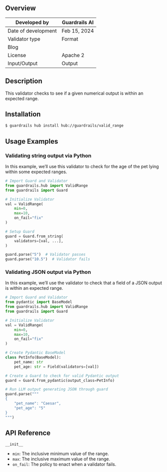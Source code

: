 ## Overview

| Developed by | Guardrails AI |
| --- | --- |
| Date of development | Feb 15, 2024 |
| Validator type | Format |
| Blog |  |
| License | Apache 2 |
| Input/Output | Output |

## Description

This validator checks to see if a given numerical output is within an expected range.

## Installation

```bash
$ guardrails hub install hub://guardrails/valid_range
```

## Usage Examples

### Validating string output via Python

In this example, we’ll use this validator to check for the age of the pet lying within some expected ranges.

```python
# Import Guard and Validator
from guardrails.hub import ValidRange
from guardrails import Guard

# Initialize Validator
val = ValidRange(
    min=0,
    max=10,
    on_fail="fix"
)

# Setup Guard
guard = Guard.from_string(
    validators=[val, ...],
)

guard.parse("5")  # Validator passes
guard.parse("10.5")  # Validator fails
```

### Validating JSON output via Python

In this example, we’ll use the validator to check that a field of a JSON output is within an expected range.

```python
# Import Guard and Validator
from pydantic import BaseModel
from guardrails.hub import ValidRange
from guardrails import Guard

# Initialize Validator
val = ValidRange(
    min=0,
    max=10,
    on_fail="fix"
)

# Create Pydantic BaseModel
class PetInfo(BaseModel):
    pet_name: str
    pet_age: str = Field(validators=[val])

# Create a Guard to check for valid Pydantic output
guard = Guard.from_pydantic(output_class=PetInfo)

# Run LLM output generating JSON through guard
guard.parse("""
{
    "pet_name": "Caesar",
    "pet_age": "5"
}
""")
```


## API Reference

`__init__`

- `min`: The inclusive minimum value of the range.
- `max`: The inclusive maximum value of the range.
- `on_fail`: The policy to enact when a validator fails.
